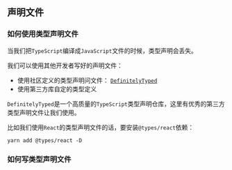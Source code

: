 ## 声明文件

### 如何使用类型声明文件
当我们把`TypeScript`编译成`JavaScript`文件的时候，类型声明会丢失。

我们可以使用其他开发者写好的声明文件：
* 使用社区定义的类型声明问文件： [`DefinitelyTyped`](http://definitelytyped.org/)
* 使用第三方库自定的类型定义

`DefinitelyTyped`是一个高质量的`TypeScript`类型声明仓库，这里有优秀的第三方类型声明文件让我们使用。

比如我们使用`React`的类型声明文件的话，要安装`@types/react`依赖：  
```npm
yarn add @types/react -D
```

### 如何写类型声明文件

    
